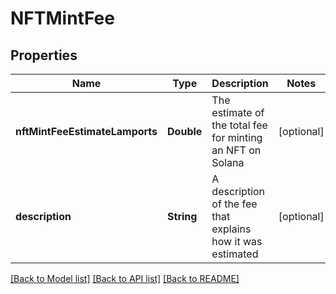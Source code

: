 # NFTMintFee

## Properties
Name | Type | Description | Notes
------------ | ------------- | ------------- | -------------
**nftMintFeeEstimateLamports** | **Double** | The estimate of the total fee for minting an NFT on Solana | [optional] 
**description** | **String** | A description of the fee that explains how it was estimated | [optional] 

[[Back to Model list]](../README.md#documentation-for-models) [[Back to API list]](../README.md#documentation-for-api-endpoints) [[Back to README]](../README.md)


